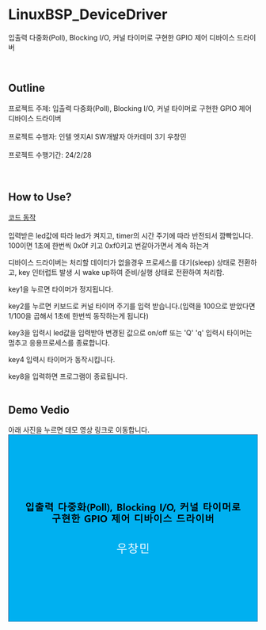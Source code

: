 # LinuxBSP_DeviceDriver
입출력 다중화(Poll), Blocking I/O, 커널 타이머로 구현한 GPIO 제어 디바이스 드라이버

<br>

## Outline
프로젝트 주제: 입출력 다중화(Poll), Blocking I/O, 커널 타이머로 구현한 GPIO 제어 디바이스 드라이버 <br>
<br>
프로젝트 수행자: 인텔 엣지AI SW개발자 아카데미 3기 우창민<br>
<br>
프로젝트 수행기간: 24/2/28<br><br><br>

## How to Use?

[코드 동작](https://program-developers-story.tistory.com/154)<br><br>
입력받은 led값에 따라 led가 켜지고, timer의 시간 주기에 따라 반전되서 깜빡입니다. 100이면 1초에 한번씩 0x0f 키고 0xf0키고 번갈아가면서 계속 하는겨 

디바이스 드라이버는 처리할 데이터가 없을경우 프로세스를 대기(sleep) 상태로 전환하고, key 인터럽트 발생 시 wake up하여 준비/실행 상태로 전환하여 처리함.

key1을 누르면 타이머가 정지됩니다.

key2를 누르면 키보드로 커널 타이머 주기를 입력 받습니다.(입력을 100으로 받았다면 1/100을 곱해서 1초에 한번씩 동작하는게 됩니다)

key3을 입력시 led값을 입력받아 변경된 값으로 on/off 또는 'Q' 'q' 입력시 타이머는 멈추고 응용프로세스를 종료합니다.

key4 입력시 타이머가 동작시킵니다.

key8을 입력하면 프로그램이 종료됩니다.<br><br>

## Demo Vedio

아래 사진을 누르면 데모 영상 링크로 이동합니다.
[![Youtube](documents/youtube_thumbnail.png)](https://youtu.be/0KNkgUSCugM)<br>